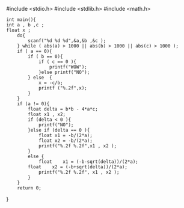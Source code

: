 #include <stdio.h>
#include <stdlib.h>
#include <math.h>

    int main(){
    int a , b ,c ;
    float x ;
        do{
            scanf("%d %d %d",&a,&b ,&c );
        } while ( abs(a) > 1000 || abs(b) > 1000 || abs(c) > 1000 );
        if ( a == 0){
            if ( b == 0){
                if ( c == 0 ){
                    printf("WOW");
                }else printf("NO");
            } else  {
                x = -c/b;
                printf ("%.2f",x);
            }
        }
        if (a != 0){
            float delta = b*b - 4*a*c;
            float x1 , x2;
            if (delta < 0 ){
                printf("NO");
            }else if (delta == 0 ){
                float x1 = -b/(2*a);
                float x2 = -b/(2*a);
                printf("%.2f %.2f",x1 , x2 );
            }
            else {
                float    x1 = (-b-sqrt(delta))/(2*a);
            float    x2 = (-b+sqrt(delta))/(2*a);
                printf("%.2f %.2f", x1 , x2 );
            }
        }
        return 0;
}
